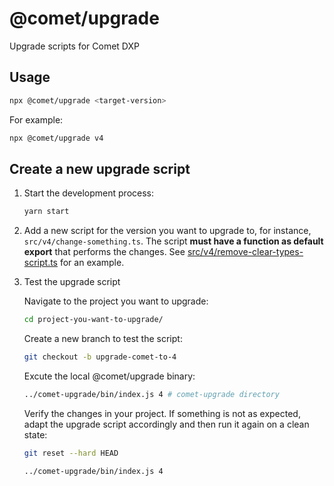 # @comet/upgrade

Upgrade scripts for Comet DXP

## Usage

```sh
npx @comet/upgrade <target-version>
```

For example:

```sh
npx @comet/upgrade v4
```

## Create a new upgrade script

1. Start the development process:

    ```sh
    yarn start
    ```

1. Add a new script for the version you want to upgrade to, for instance, `src/v4/change-something.ts`.
   The script **must have a function as default export** that performs the changes. See [src/v4/remove-clear-types-script.ts](src/v4/remove-clear-types-script.ts) for an example.

1. Test the upgrade script

    Navigate to the project you want to upgrade:

    ```sh
    cd project-you-want-to-upgrade/
    ```

    Create a new branch to test the script:

    ```sh
    git checkout -b upgrade-comet-to-4
    ```

    Excute the local @comet/upgrade binary:

    ```sh
    ../comet-upgrade/bin/index.js 4 # comet-upgrade directory

    ```

    Verify the changes in your project. If something is not as expected, adapt the upgrade script accordingly and then run it again on a clean state:

    ```sh
    git reset --hard HEAD

    ../comet-upgrade/bin/index.js 4
    ```
